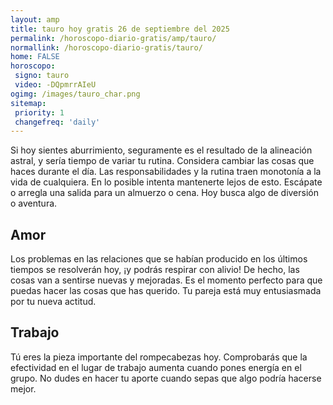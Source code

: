 ```yaml
---
layout: amp
title: tauro hoy gratis 26 de septiembre del 2025 
permalink: /horoscopo-diario-gratis/amp/tauro/
normallink: /horoscopo-diario-gratis/tauro/
home: FALSE
horoscopo:
 signo: tauro
 video: -DQpmrrAIeU
ogimg: /images/tauro_char.png
sitemap:
 priority: 1
 changefreq: 'daily'
---
```



Si hoy sientes aburrimiento, seguramente es el resultado de la alineación astral, y sería tiempo de variar tu rutina. Considera cambiar las cosas que haces durante el día. Las responsabilidades y la rutina traen monotonía a la vida de cualquiera. En lo posible intenta mantenerte lejos de esto. Escápate o arregla una salida para un almuerzo o cena. Hoy busca algo de diversión o aventura.

## Amor

Los problemas en las relaciones que se habían producido en los últimos tiempos se resolverán hoy, ¡y podrás respirar con alivio! De hecho, las cosas van a sentirse nuevas y mejoradas. Es el momento perfecto para que puedas hacer las cosas que has querido. Tu pareja está muy entusiasmada por tu nueva actitud.

## Trabajo

Tú eres la pieza importante del rompecabezas hoy. Comprobarás que la efectividad en el lugar de trabajo aumenta cuando pones energía en el grupo. No dudes en hacer tu aporte cuando sepas que algo podría hacerse mejor.